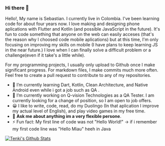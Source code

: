 ### Hi there 👋


Hello!, My name is Sebastian. I currently live in Colombia. I've been learning code for about four years now. I love making and designing phone aplications with Flutter and Kotlin (and possible JavaScript in the future).  It's fun to code something that anyone on the web can easily acceses (that's the reason why I choosed code mobile aplications)  but at this time, I'm only focusing on improving my skills on mobile (I have plans to keep learning JS in the near future.) I love when I can finally solve a difficult problem or a challenge(even if it take's a little while).

For my programming projects, I usually only upload to Github once I make significant progress. For markdown files, I make commits much more often. Feel free to create a pull request to contribute to any of my repositories.

- 🌱 I’m currently learning Dart, Kotlin, Clean Architecture, and Native Android even while i got a job such as QA .
- 🔭 I’m currently working on Q-vision Technologies as a QA Tester. I am currently looking for a change of position, so I am open to job offers. 
- 😀 I like to write, code, read, do my Duolingo (In that aplication I improve my actual level of English), and play video games in my free time.
- 💬 **Ask me about anything im a very flexible persone**.
- ⚡ Fun fact: My first line of code was not "Hello World!" -> if i remember my first code line was "Hello Miau" heeh in Java


[![Tenki's Github Stats](https://github-readme-stats.vercel.app/api?username=amxchang)](https://github.com/anuraghazra/github-readme-stats)
